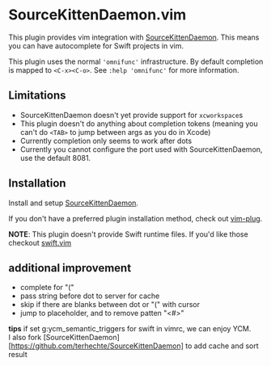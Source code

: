 # SourceKittenDaemon.vim

This plugin provides vim integration with [SourceKittenDaemon][sdk].
This means you can have autocomplete for Swift projects in vim.

This plugin uses the normal `'omnifunc'` infrastructure. By default
completion is mapped to `<C-x><C-o>`. See `:help 'omnifunc'` for more
information.

## Limitations

- SourceKittenDaemon doesn't yet provide support for `xcworkspace`s
- This plugin doesn't do anything about completion tokens (meaning you
  can't do `<TAB>` to jump between args as you do in Xcode)
- Currently completion only seems to work after dots
- Currently you cannot configure the port used with SourceKittenDaemon,
  use the default 8081.

## Installation

Install and setup [SourceKittenDaemon][sdk].

If you don't have a preferred plugin installation method, check out
[vim-plug](https://github.com/junegunn/vim-plug).

**NOTE**: This plugin doesn't provide Swift runtime files. If you'd like
those checkout [swift.vim](https://github.com/keith/swift.vim)

[sdk]: https://github.com/terhechte/SourceKittenDaemon

## additional improvement

- complete for "("
- pass string before dot to server for cache
- skip if there are blanks between dot or "(" with cursor
- jump to placeholder, and <CR> to remove patten "<#>"

**tips**   if set g:ycm_semantic_triggers for swift in vimrc, we can enjoy YCM.  
I also fork [SourceKittenDaemon][https://github.com/terhechte/SourceKittenDaemon] to add cache and sort result
